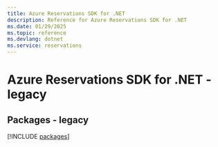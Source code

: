 ```yaml
---
title: Azure Reservations SDK for .NET
description: Reference for Azure Reservations SDK for .NET
ms.date: 01/29/2025
ms.topic: reference
ms.devlang: dotnet
ms.service: reservations
---
```

# Azure Reservations SDK for .NET - legacy
## Packages - legacy
[!INCLUDE [packages](reservations-index.md)]